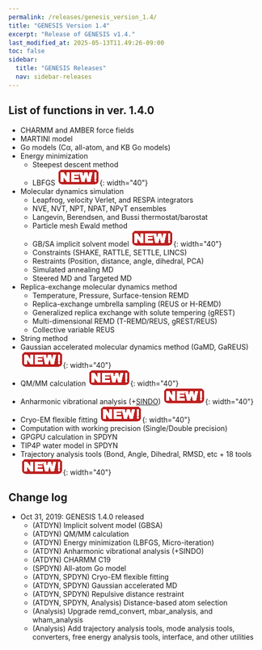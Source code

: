 ```yaml
---
permalink: /releases/genesis_version_1.4/
title: "GENESIS Version 1.4"
excerpt: "Release of GENESIS v1.4."
last_modified_at: 2025-05-13T11.49:26-09:00
toc: false
sidebar:
  title: "GENESIS Releases"
  nav: sidebar-releases
---
```


##  List of functions in ver. 1.4.0

-   CHARMM and AMBER force fields
-   MARTINI model
-   Go models (Cα, all-atom, and KB Go models)
-   Energy minimization
    -   Steepest descent method
    -   LBFGS ![](/assets/images/2016_04_icon4neworange.gif){: width="40"}
-   Molecular dynamics simulation
    -   Leapfrog, velocity Verlet, and RESPA integrators
    -   NVE, NVT, NPT, NPAT, NPγT ensembles
    -   Langevin, Berendsen, and Bussi thermostat/barostat
    -   Particle mesh Ewald method
    -   GB/SA implicit solvent model ![](/assets/images/2016_04_icon4neworange.gif){: width="40"}
    -   Constraints (SHAKE, RATTLE, SETTLE, LINCS)
    -   Restraints (Position, distance, angle, dihedral, PCA)
    -   Simulated annealing MD
    -   Steered MD and Targeted MD
-   Replica-exchange molecular dynamics method
    -   Temperature, Pressure, Surface-tension REMD
    -   Replica-exchange umbrella sampling (REUS or H-REMD)
    -   Generalized replica exchange with solute tempering (gREST)
    -   Multi-dimensional REMD (T-REMD/REUS, gREST/REUS)
    -   Collective variable REUS
-   String method
-   Gaussian accelerated molecular dynamics method (GaMD, GaREUS) ![](/assets/images/2016_04_icon4neworange.gif){: width="40"}
-   QM/MM calculation ![](/assets/images/2016_04_icon4neworange.gif){: width="40"}
-   Anharmonic vibrational analysis 
    (+[SINDO](https://tms.riken.jp/en/research/software/sindo/)) ![](/assets/images/2016_04_icon4neworange.gif){: width="40"}
-   Cryo-EM flexible fitting ![](/assets/images/2016_04_icon4neworange.gif){: width="40"}
-   Computation with working precision (Single/Double precision)
-   GPGPU calculation in SPDYN
-   TIP4P water model in SPDYN
-   Trajectory analysis tools (Bond, Angle, Dihedral, RMSD, etc + 18
    tools ![](/assets/images/2016_04_icon4neworange.gif){: width="40"}

## Change log

-   Oct 31, 2019: GENESIS 1.4.0 released
    -   (ATDYN) Implicit solvent model (GBSA)
    -   (ATDYN) QM/MM calculation
    -   (ATDYN) Energy minimization (LBFGS, Micro-iteration)
    -   (ATDYN) Anharmonic vibrational analysis (+SINDO)
    -   (ATDYN) CHARMM C19
    -   (SPDYN) All-atom Go model
    -   (ATDYN, SPDYN) Cryo-EM flexible fitting
    -   (ATDYN, SPDYN) Gaussian accelerated MD
    -   (ATDYN, SPDYN) Repulsive distance restraint
    -   (ATDYN, SPDYN, Analysis) Distance-based atom selection
    -   (Analysis) Upgrade remd_convert, mbar_analysis, and
        wham_analysis
    -   (Analysis) Add trajectory analysis tools, mode analysis tools,
        converters, free energy analysis tools, interface, and other
        utilities

